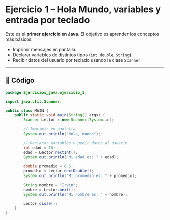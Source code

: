 # Ejercicio 1 – Hola Mundo, variables y entrada por teclado

Este es el **primer ejercicio en Java**. El objetivo es aprender los conceptos más básicos:

- Imprimir mensajes en pantalla.
- Declarar variables de distintos tipos (`int`, `double`, `String`).
- Recibir datos del usuario por teclado usando la clase `Scanner`.

---

## 📌 Código

```java
package Ejercicios_java.ejercicio_1;

import java.util.Scanner;

public class MAIN {
    public static void main(String[] args) {   
        Scanner Lector = new Scanner(System.in);

        // Imprimir en pantalla
        System.out.println("hola, mundo");

        // Declarar variables y pedir datos al usuario
        int edad = 18;
        edad = Lector.nextInt();
        System.out.println("Mi edad es: " + edad);
        
        double promedio = 8.5;
        promedio = Lector.nextDouble();
        System.out.println("Mi promedio es: " + promedio);

        String nombre = "Irvin";
        nombre = Lector.next();
        System.out.println("Mi nombre es: " + nombre);

        Lector.close();
    }
}
